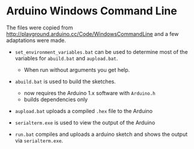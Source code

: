 Arduino Windows Command Line
============================

The files were copied from 
http://playground.arduino.cc/Code/WindowsCommandLine
and a few adaptations were made.

 - `set_environment_variables.bat` can be used to determine most of the variables for `abuild.bat` and `aupload.bat`. 
	 - When run without arguments you get help.
 - `abuild.bat` is used to build the sketches.
	 - now requires the Arduino 1.x software with `Arduino.h` 	
	 - builds dependencies only

 - `aupload.bat` uploads a compiled `.hex` file to the Arduino 
 - `serialterm.exe` is used to view the output of the Arduino
 - `run.bat` compiles and uploads a arduino sketch and shows the output via `serialterm.exe`.